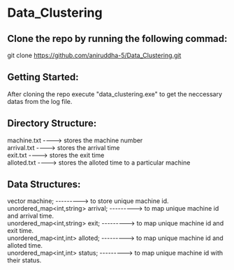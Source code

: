 # Data_Clustering


## Clone the repo by running the following commad:

git clone https://github.com/aniruddha-5/Data_Clustering.git

## Getting Started:

After cloning the repo execute "data_clustering.exe" to get the neccessary datas from the log file.

## Directory Structure:

machine.txt ----> stores the machine number </br>
arrival.txt ----> stores the arrival time </br>
exit.txt ----> stores the exit time </br>
alloted.txt ----> stores the alloted time to a particular machine </br>

## Data Structures:

vector<int> machine;   ---------> to store unique machine id. </br>
unordered_map<int,string> arrival;    ---------> to map unique machine id and arrival time. </br>
unordered_map<int,string> exit;       ---------> to map unique machine id and exit time.  </br>
unordered_map<int,int> alloted;       ---------> to map unique machine id and alloted time. </br>
unordered_map<int,int> status;        ---------> to map unique machine id with their status.  </br>
